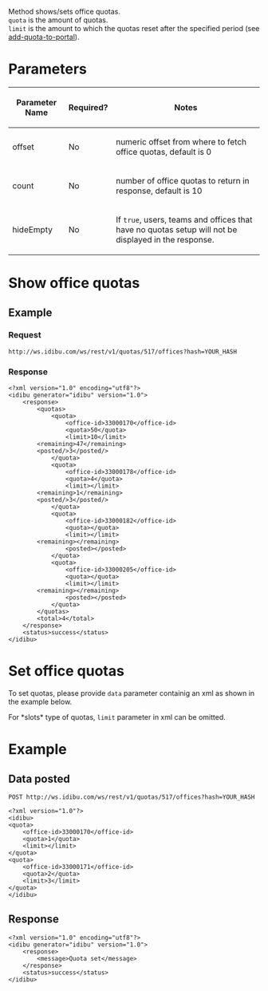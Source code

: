 <p>Method shows/sets office quotas.<br/>
	<code>quota</code> is the amount of quotas.<br/>
	<code>limit</code> is the amount to which the quotas reset after the specified period (see <a href="https://github.com/oneworldmarket/idibu-api/blob/master/webservices/quota-management/add-quota-to-portal.md" target="_blank">add-quota-to-portal<a/>).</p>
<h1>Parameters</h1>
<table cellpadding="2" cellspacing="0" class="t1" width="1084.0">
	<thead>
		<tr>
			<th class="td1" scope="col" valign="middle">
				<p class="p1"><b>Parameter Name</b></p>
			</th>
			<th class="td2" scope="col" valign="middle">
				<p class="p1"><b>Required?</b></p>
			</th>
			<th class="td3" scope="col" valign="middle">
				<p class="p1"><b>Notes</b></p>
			</th>
		</tr>
	</thead>
	<tbody>
		<tr>
			<td class="td1" valign="middle">
				<p class="p2">offset</p>
			</td>
			<td class="td2" valign="middle">
				<p class="p2">No</p>
			</td>
			<td class="td3" valign="middle">
				<p class="p2">numeric offset from where to fetch office quotas, default is 0</p>
			</td>
		</tr>
		<tr>
			<td class="td1" valign="middle">
				<p class="p2">count</p>
			</td>
			<td class="td2" valign="middle">
				<p class="p2">No</p>
			</td>
			<td class="td3" valign="middle">
				<p class="p2">number of office quotas to return in response, default is 10</p>
			</td>
		</tr>
		<tr>
			<td class="td1" valign="middle">
				<p class="p2">hideEmpty</p>
			</td>
			<td class="td2" valign="middle">
				<p class="p2">No</p>
			</td>
			<td class="td3" valign="middle">
				<p class="p2">If <code>true</code>, users, teams and offices that have no quotas setup will not be displayed in the response.</p>
			</td>
		</tr>
	</tbody>
</table>
<h1>Show office quotas</h1>
<h2>Example</h2>
<h3>Request</h3>
<pre><code>http://ws.idibu.com/ws/rest/v1/quotas/517/offices?hash=YOUR_HASH</code></pre>
<h3>Response</h3>
<pre><code type="xml">&lt;?xml version=&quot;1.0&quot; encoding=&quot;utf8&quot;?&gt;
&lt;idibu generator=&quot;idibu&quot; version=&quot;1.0&quot;&gt;
    &lt;response&gt;
        &lt;quotas&gt;
            &lt;quota&gt;
                &lt;office-id&gt;33000170&lt;/office-id&gt;
                &lt;quota&gt;50&lt;/quota&gt;
                &lt;limit&gt;10&lt;/limit&gt;
		&lt;remaining&gt;47&lt;/remaining&gt;
		&lt;posted/&gt;3&lt;/posted/&gt;
            &lt;/quota&gt;
            &lt;quota&gt;
                &lt;office-id&gt;33000178&lt;/office-id&gt;
                &lt;quota&gt;4&lt;/quota&gt;
                &lt;limit&gt;&lt;/limit&gt;
		&lt;remaining&gt;1&lt;/remaining&gt;
		&lt;posted/&gt;3&lt;/posted/&gt;
            &lt;/quota&gt;
            &lt;quota&gt;
                &lt;office-id&gt;33000182&lt;/office-id&gt;
                &lt;quota&gt;&lt;/quota&gt;
                &lt;limit&gt;&lt;/limit&gt;
		&lt;remaining&gt;&lt;/remaining&gt;
                &lt;posted&gt;&lt;/posted&gt;
            &lt;/quota&gt;
            &lt;quota&gt;
                &lt;office-id&gt;33000205&lt;/office-id&gt;
                &lt;quota&gt;&lt;/quota&gt;
                &lt;limit&gt;&lt;/limit&gt;
		&lt;remaining&gt;&lt;/remaining&gt;
                &lt;posted&gt;&lt;/posted&gt;
            &lt;/quota&gt;
        &lt;/quotas&gt;
        &lt;total&gt;4&lt;/total&gt;
    &lt;/response&gt;
    &lt;status&gt;success&lt;/status&gt;
&lt;/idibu&gt;
</code></pre>
<h1>Set office quotas</h1>
<p>To set quotas, please provide <code>data</code> parameter containig an xml as shown in the example below.</p>
<p>For *slots* type of quotas, <code>limit</code> parameter in xml can be omitted.</p>
<h1>Example</h1>
<h2>Data posted</h2>
<pre><code>POST http://ws.idibu.com/ws/rest/v1/quotas/517/offices?hash=YOUR_HASH</code></pre>
<pre><code type="xml">&lt;?xml version=&quot;1.0&quot;?&gt;
&lt;idibu&gt;
&lt;quota&gt;
    &lt;office-id&gt;33000170&lt;/office-id&gt;
    &lt;quota&gt;1&lt;/quota&gt;
    &lt;limit&gt;&lt;/limit&gt;
&lt;/quota&gt;
&lt;quota&gt;
    &lt;office-id&gt;33000171&lt;/office-id&gt;
    &lt;quota&gt;2&lt;/quota&gt;
    &lt;limit&gt;3&lt;/limit&gt;
&lt;/quota&gt;
&lt;/idibu&gt;
</code></pre>
<h2>Response</h2>
<pre><code type="xml">&lt;?xml version=&quot;1.0&quot; encoding=&quot;utf8&quot;?&gt;
&lt;idibu generator=&quot;idibu&quot; version=&quot;1.0&quot;&gt;
    &lt;response&gt;
        &lt;message&gt;Quota set&lt;/message&gt;
    &lt;/response&gt;
    &lt;status&gt;success&lt;/status&gt;
&lt;/idibu&gt;</code></pre>
